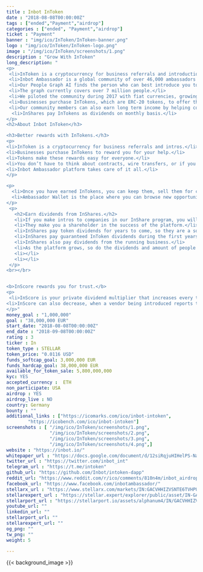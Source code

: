 ```yaml
---
title : Inbot InToken
date : "2018-08-08T00:00:00Z"
tags : ["ended","Payment","airdrop"]
categories : ["ended", "Payment","airdrop"]
ticket : "Payment"
banner : "img/ico/InToken/InToken-banner.png"
logo : "img/ico/InToken/InToken-logo.png"
image : "/img/ico/InToken/screenshots/1.png"
description : "Grow With InToken"
long_description: "
<p>
 <li>InToken is a cryptocurrency for business referrals and introductions.<li>
 <li>Inbot Ambassador is a global community of over 46,000 ambassadors in 161 countries. Our members help companies get introduced to customers worldwide.</li>  
 <li>Our People Graph AI finds the person who can best introduce you to the customer.</li>
 <li>The graph currently covers over 7 million people.</li>
 <li>We piloted the community during 2017 with fiat currencies, growing our revenue to 6 figures, and proved our model.</li>
 <li>Businesses purchase InTokens, which are ERC-20 tokens, to offer them as rewards to the community members for their referrals and introductions.</li>
 <li>Our community members can also earn long term income by helping companies that participate our InShare program.</li>
  <li>InShares pay InTokens as dividends on monthly basis.</li>
</p>
<h2>About Inbot InToken</h3>

<h3>Better rewards with InTokens.</h3>
<p>
<li>InToken is a cryptocurrency for business referrals and intros.</li>
<li>Businesses purchase InTokens to reward you for your help.</li>
<li>Tokens make these rewards easy for everyone.</li>
<li>You don’t have to think about contracts, wire transfers, or if you trust the vendor.</li>
<li>Inbot Ambassador platform takes care of it all.</li>
</p>

<p>
  <li>Once you have earned InTokens, you can keep them, sell them for cash, or move them to exchanges for trading.</li>
  <li>Ambassador Wallet is the place where you can browse new opportunities, and see how they contribute to your earnings.</li>
</p>
 <p>
   <h2>Earn dividends from InShares.</h2>
   <li>If you make intros to companies in our InShare program, you will earn InShares.</li>
   <li>They make you a shareholder in the success of the platform.</li>
   <li>InShares pay token dividends for years to come, so they are a source of long term income</li>
   <li>InShares pay guaranteed InToken dividends during the first years of the platform.</li>
   <li>InShares also pay dividends from the running business.</li>
   <li>As the platform grows, so do the dividends and amount of people who are receiving dividends.</li>
   <li></li>
   <li></li>
 </p>
<br></br>


<b>InScore rewards you for trust.</b>
<p>
 <li>InScore is your private dividend multiplier that increases every time that you make a successful introduction, or when one of your referred friends makes their first introduction. The referral reward payouts and InShare dividends increase when your InScore increases.</li>
<li>InScore can also decrease, when a vendor being introduced reports the intro as a spam. InScore discourages spamming and rewards trust automatically. It enables us to scale trust.</li>
</p>"
money_goal : "1,000,000"
goal : "38,000,000 EUR"
start_date: "2018-08-08T00:00:00Z"
end_date : "2018-09-08T00:00:00Z"
rating : 3
ticker : In
token_type : STELLAR
token_price: "0.0116 USD"
funds_softcap_goal: 3,000,000 EUR
funds_hardcap_goal: 38,000,000 EUR
available_for_token_sale: 5,800,000,000
kyc: YES
accepted_currency :  ETH
non_participate: USA
airdrop : YES
airdrop_live : NO
country: Germany
bounty : ""
additional_links : ["https://icomarks.com/ico/inbot-intoken",
        "https://icobench.com/ico/inbot-intoken"]
screenshots : [ "/img/ico/InToken/screenshots/1.png",
                "/img/ico/InToken/screenshots/2.png",
                "/img/ico/InToken/screenshots/3.png",
                "/img/ico/InToken/screenshots/4.png",]
website : "https://inbot.io/"
whitepaper_url : "https://docs.google.com/document/d/12siRqjuHIHelPS-NaVVZxnq4AJ1hGlDXoGo6DeVw51U/edit"
twitter_url : "https://twitter.com/inbot_int"
telegram_url : "https://t.me/intoken"
github_url: "https://github.com/Inbot/intoken-dapp"
reddit_url: "https://www.reddit.com/r/ico/comments/810n4m/inbot_airdrop_and_presale_is_on_click_on_wallet/"
facebook_url: "https://www.facebook.com/inbotambassador/"
stellarx_url : "https://www.stellarx.com/markets/IN:GACVHHIZVSNTE6TVHPUZ2QG5PNLVLFAHFUAD5ZUWZYX2BQEVGBDWJIYA"
stellarexpert_url : "https://stellar.expert/explorer/public/asset/IN-GACVHHIZVSNTE6TVHPUZ2QG5PNLVLFAHFUAD5ZUWZYX2BQEVGBDWJIYA"
stellarport_url : "https://stellarport.io/assets/alphanum4/IN/GACVHHIZVSNTE6TVHPUZ2QG5PNLVLFAHFUAD5ZUWZYX2BQEVGBDWJIYA"
youtube_url: ""
linkedin_url: ""
stellarport_url: ""
stellarexpert_url: ""
og_png: ""
tw_png: ""
weight: 5

---
```



{{< background_image >}}
